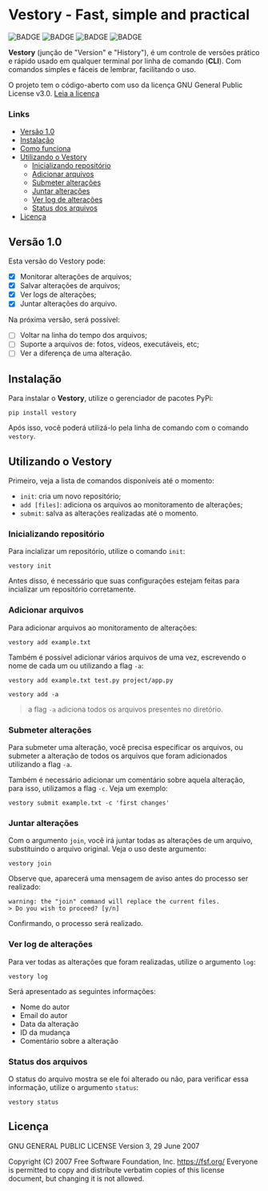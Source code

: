 # Vestory - Fast, simple and practical

![BADGE](https://img.shields.io/static/v1?label=status&message=desenvolvimento&color=red&style=flat-square)
![BADGE](https://img.shields.io/static/v1?label=licença&message=GPL%20v3.0&color=red&style=flat-square)
![BADGE](https://img.shields.io/static/v1?label=linguagem&message=Python&color=orange&style=flat-square)
![BADGE](https://img.shields.io/static/v1?label=tipo&message=CLI&color=blue&style=flat-square)

**Vestory** (junção de "Version" e "History"), é um controle de versões prático e rápido usado em qualquer terminal por linha de comando (**CLI**). Com comandos simples e fáceis de lembrar, facilitando o uso.

O projeto tem o código-aberto com uso da licença GNU General Public License v3.0. [Leia a licença](#Licença)

### Links

- [Versão 1.0](#Versão-1.0)
- [Instalação](#Instalação)
- [Como funciona](#Como-funciona)
- [Utilizando o Vestory](#Utilizando-o-Vestory)
    - [Inicializando repositório](#Inicializando-repositório)
    - [Adicionar arquivos](#Adicionar-arquivos)
    - [Submeter alterações](#Submeter-alterações)
    - [Juntar alterações](#Juntar-alterações)
    - [Ver log de alterações](#Ver-log-de-alterações)
    - [Status dos arquivos](#Status-dos-arquivos)
- [Licença](#Licença)

## Versão 1.0

Esta versão do Vestory pode:

- [x] Monitorar alterações de arquivos;
- [x] Salvar alterações de arquivos;
- [x] Ver logs de alterações;
- [x] Juntar alterações do arquivo.

Na próxima versão, será possível:

- [ ] Voltar na linha do tempo dos arquivos;
- [ ] Suporte a arquivos de: fotos, vídeos, executáveis, etc;
- [ ] Ver a diferença de uma alteração.

## Instalação

Para instalar o **Vestory**, utilize o gerenciador de pacotes PyPi:

```
pip install vestory
```

Após isso, você poderá utilizá-lo pela linha de comando com o comando `vestory`.

## Utilizando o Vestory

Primeiro, veja a lista de comandos disponíveis até o momento:

- `init`: cria um novo repositório;
- `add [files]`: adiciona os arquivos ao monitoramento de alterações;
- `submit`: salva as alterações realizadas até o momento.

### Inicializando repositório

Para incializar um repositório, utilize o comando `init`:

```
vestory init
```

Antes disso, é necessário que suas configurações estejam feitas para incializar um repositório
corretamente.

### Adicionar arquivos

Para adicionar arquivos ao monitoramento de alterações:

```
vestory add example.txt
```

Também é possível adicionar vários arquivos de uma vez, escrevendo o nome de cada um ou utilizando a flag `-a`:

```
vestory add example.txt test.py project/app.py
```
```
vestory add -a
```

> a flag `-a` adiciona todos os arquivos presentes no diretório.

### Submeter alterações

Para submeter uma alteração, você precisa especificar os arquivos, ou submeter a alteração de todos os arquivos que foram adicionados utilizando a flag `-a`.

Também é necessário adicionar um comentário sobre aquela alteração, para isso, utilizamos a flag `-c`. Veja um exemplo:

```
vestory submit example.txt -c 'first changes'
```

<!-- Você pode submeter as alterações de todos os arquivos monitorados e adicionar um comentário utilizando a abreviação `-ac`:

```
vestory submit -ac 'first changes'
``` -->

### Juntar alterações

Com o argumento `join`, você irá juntar todas as alterações de um arquivo, substituindo o arquivo original. Veja o uso deste argumento:

```
vestory join
```
<!-- 
Este comando irá fazer com que todos os arquivos que estão sendo rastreados juntem suas alterações. Também é possível juntar as alterações de apenas um arquivo:

```
vestory join test.txt
``` -->

Observe que, aparecerá uma mensagem de aviso antes do processo ser realizado:

```
warning: the "join" command will replace the current files.
> Do you wish to proceed? [y/n] 
```

Confirmando, o processo será realizado.

### Ver log de alterações

Para ver todas as alterações que foram realizadas, utilize o argumento `log`:

```
vestory log
```

Será apresentado as seguintes informações:

- Nome do autor
- Email do autor
- Data da alteração
- ID da mudança
- Comentário sobre a alteração

### Status dos arquivos

O status do arquivo mostra se ele foi alterado ou não, para verificar essa informação, utilize o argumento `status`:

```
vestory status
```

## Licença

GNU GENERAL PUBLIC LICENSE
Version 3, 29 June 2007

Copyright (C) 2007 Free Software Foundation, Inc. <https://fsf.org/>
Everyone is permitted to copy and distribute verbatim copies
of this license document, but changing it is not allowed.
